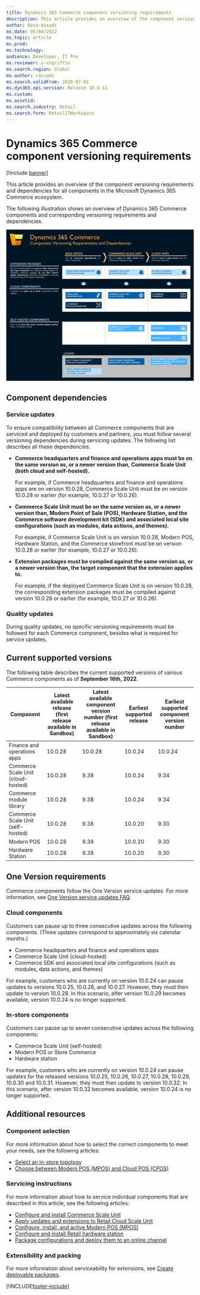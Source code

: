```yaml
---
title: Dynamics 365 Commerce component versioning requirements
description: This article provides an overview of the component versioning requirements and dependencies for all components in the Microsoft Dynamics 365 Commerce ecosystem.
author: Reza-Assadi
ms.date: 05/04/2022
ms.topic: article
ms.prod: 
ms.technology: 
audience: Developer, IT Pro
ms.reviewer: v-chgriffin
ms.search.region: Global
ms.author: rassadi
ms.search.validFrom: 2020-07-01
ms.dyn365.ops.version: Release 10.0.11
ms.custom: 
ms.assetid: 
ms.search.industry: Retail
ms.search.form: RetailITWorkspace
---
```


# Dynamics 365 Commerce component versioning requirements

[!include [banner](includes/banner.md)]

This article provides an overview of the component versioning requirements and dependencies for all components in the Microsoft Dynamics 365 Commerce ecosystem.

The following illustration shows an overview of Dynamics 365 Commerce components and corresponding versioning requirements and dependencies.

<a href="/dynamics365/commerce/media/commerce-component-versioning.jpg" target="_blank">![Dynamics 365 Commerce Component versioning requirements and dependencies.](./media/commerce-component-versioning.jpg)</a>

## Component dependencies

### Service updates

To ensure compatibility between all Commerce components that are serviced and deployed by customers and partners, you must follow several versioning dependencies during servicing updates. The following list describes all these dependencies.

- **Commerce headquarters and finance and operations apps must be on the same version as, or a newer version than, Commerce Scale Unit (both cloud and self-hosted).**

    For example, if Commerce headquarters and finance and operations apps are on version 10.0.28, Commerce Scale Unit must be on version 10.0.28 or earlier (for example, 10.0.27 or 10.0.26).

- **Commerce Scale Unit must be on the same version as, or a newer version than, Modern Point of Sale (POS), Hardware Station, and the Commerce software development kit (SDK) and associated local site configurations (such as modules, data actions, and themes).**

    For example, if Commerce Scale Unit is on version 10.0.28, Modern POS, Hardware Station, and the Commerce storefront must be on version 10.0.28 or earlier (for example, 10.0.27 or 10.0.26).

- **Extension packages must be compiled against the same version as, or a newer version than, the target component that the extension applies to.**

    For example, if the deployed Commerce Scale Unit is on version 10.0.28, the corresponding extension packages must be compiled against version 10.0.28 or earlier (for example, 10.0.27 or 10.0.26).

### Quality updates

During quality updates, no specific versioning requirements must be followed for each Commerce component, besides what is required for service updates.

## Current supported versions

The following table describes the current supported versions of various Commerce components as of **September 16th, 2022**.

| Component | Latest available release (first release available in Sandbox) | Latest available component version number (first release available in Sandbox) | Earliest supported release | Earliest supported component version number |
|---|---|---|---|---|
| Finance and operations apps | 10.0.28 | 10.0.28 | 10.0.24 | 10.0.24 |
| Commerce Scale Unit (cloud-hosted) | 10.0.28 | 9.38 | 10.0.24 | 9.34 |
| Commerce module library | 10.0.28 | 9.38 | 10.0.24 | 9.34 |
| Commerce Scale Unit (self-hosted) | 10.0.28 | 9.38 | 10.0.20 | 9.30 |
| Modern POS | 10.0.28 | 9.38 | 10.0.20 | 9.30 |
| Hardware Station | 10.0.28 | 9.38 | 10.0.20 | 9.30 |

## One Version requirements

Commerce components follow the One Version service updates. For more information, see [One Version service updates FAQ](../fin-ops-core/fin-ops/get-started/one-version.md).

### Cloud components

Customers can pause up to three consecutive updates across the following components. (Three updates correspond to approximately six calendar months.)

- Commerce headquarters and finance and operations apps
- Commerce Scale Unit (cloud-hosted)
- Commerce SDK and associated local site configurations (such as modules, data actions, and themes)

For example, customers who are currently on version 10.0.24 can pause updates to versions 10.0.25, 10.0.26, and 10.0.27. However, they must then update to version 10.0.28. In this scenario, after version 10.0.29 becomes available, version 10.0.24 is no longer supported.

### In-store components

Customers can pause up to seven consecutive updates across the following components:
- Commerce Scale Unit (self-hosted)
- Modern POS or Store Commerce
- Hardware station

For example, customers who are currently on version 10.0.24 can pause updates for the released versions 10.0.25, 10.0.26, 10.0.27, 10.0.28, 10.0.29, 10.0.30 and 10.0.31. However, they must then update to version 10.0.32. In this scenario, after version 10.0.32 becomes available, version 10.0.24 is no longer supported.

## Additional resources

### Component selection

For more information about how to select the correct components to meet your needs, see the following articles:

- [Select an in-store topology](./dev-itpro/retail-in-store-topology.md)
- [Choose between Modern POS (MPOS) and Cloud POS (CPOS)](mpos-or-cpos.md)

### Servicing instructions

For more information about how to service individual components that are described in this article, see the following articles:

- [Configure and install Commerce Scale Unit](./dev-itpro/retail-store-scale-unit-configuration-installation.md)
- [Apply updates and extensions to Retail Cloud Scale Unit](../fin-ops-core/dev-itpro/deployment/update-retail-channel.md)
- [Configure, install, and active Modern POS (MPOS)](retail-modern-pos-device-activation.md)
- [Configure and install Retail hardware station](retail-hardware-station-configuration-installation.md)
- [Package configurations and deploy them to an online channel](./e-commerce-extensibility/package-deploy.md)

### Extensibility and packing

For more information about serviceability for extensions, see [Create deployable packages](./dev-itpro/retail-sdk/retail-sdk-packaging.md).


[!INCLUDE[footer-include](../includes/footer-banner.md)]

